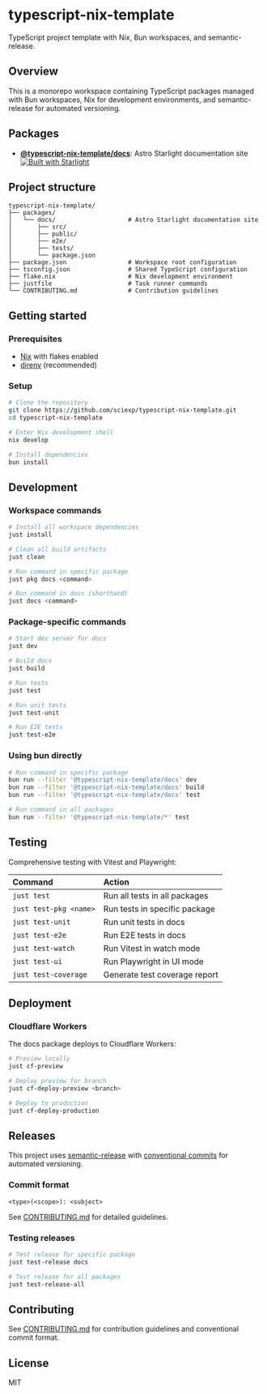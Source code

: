 # typescript-nix-template

TypeScript project template with Nix, Bun workspaces, and semantic-release.

## Overview

This is a monorepo workspace containing TypeScript packages managed with Bun workspaces, Nix for development environments, and semantic-release for automated versioning.

## Packages

- **[@typescript-nix-template/docs](./packages/docs)**: Astro Starlight documentation site [![Built with Starlight](https://astro.badg.es/v2/built-with-starlight/tiny.svg)](https://starlight.astro.build)

## Project structure

```
typescript-nix-template/
├── packages/
│   └── docs/                    # Astro Starlight documentation site
│       ├── src/
│       ├── public/
│       ├── e2e/
│       ├── tests/
│       └── package.json
├── package.json                 # Workspace root configuration
├── tsconfig.json                # Shared TypeScript configuration
├── flake.nix                    # Nix development environment
├── justfile                     # Task runner commands
└── CONTRIBUTING.md              # Contribution guidelines
```

## Getting started

### Prerequisites

- [Nix](https://nixos.org/download.html) with flakes enabled
- [direnv](https://direnv.net/) (recommended)

### Setup

```bash
# Clone the repository
git clone https://github.com/sciexp/typescript-nix-template.git
cd typescript-nix-template

# Enter Nix development shell
nix develop

# Install dependencies
bun install
```

## Development

### Workspace commands

```bash
# Install all workspace dependencies
just install

# Clean all build artifacts
just clean

# Run command in specific package
just pkg docs <command>

# Run command in docs (shorthand)
just docs <command>
```

### Package-specific commands

```bash
# Start dev server for docs
just dev

# Build docs
just build

# Run tests
just test

# Run unit tests
just test-unit

# Run E2E tests
just test-e2e
```

### Using bun directly

```bash
# Run command in specific package
bun run --filter '@typescript-nix-template/docs' dev
bun run --filter '@typescript-nix-template/docs' build
bun run --filter '@typescript-nix-template/docs' test

# Run command in all packages
bun run --filter '@typescript-nix-template/*' test
```

## Testing

Comprehensive testing with Vitest and Playwright:

| Command                | Action                                    |
| :--------------------- | :---------------------------------------- |
| `just test`            | Run all tests in all packages             |
| `just test-pkg <name>` | Run tests in specific package             |
| `just test-unit`       | Run unit tests in docs                    |
| `just test-e2e`        | Run E2E tests in docs                     |
| `just test-watch`      | Run Vitest in watch mode                  |
| `just test-ui`         | Run Playwright in UI mode                 |
| `just test-coverage`   | Generate test coverage report             |

## Deployment

### Cloudflare Workers

The docs package deploys to Cloudflare Workers:

```bash
# Preview locally
just cf-preview

# Deploy preview for branch
just cf-deploy-preview <branch>

# Deploy to production
just cf-deploy-production
```

## Releases

This project uses [semantic-release](https://semantic-release.gitbook.io/) with [conventional commits](https://www.conventionalcommits.org/) for automated versioning.

### Commit format

```
<type>(<scope>): <subject>
```

See [CONTRIBUTING.md](./CONTRIBUTING.md) for detailed guidelines.

### Testing releases

```bash
# Test release for specific package
just test-release docs

# Test release for all packages
just test-release-all
```

## Contributing

See [CONTRIBUTING.md](./CONTRIBUTING.md) for contribution guidelines and conventional commit format.

## License

MIT

